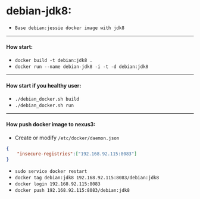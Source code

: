 # debian-jdk8:

* `Base debian:jessie docker image with jdk8`

___

#### How start:

* `docker build -t debian:jdk8 .`
* `docker run --name debian-jdk8 -i -t -d debian:jdk8`

___

#### How start if you healthy user:

* `./debian_docker.sh build`
* `./debian_docker.sh run`

___

#### How push docker image to nexus3:

* Create or modify `/etc/docker/daemon.json`
```json
{ 
    "insecure-registries":["192.168.92.115:8083"] 
}
```
* `sudo service docker restart`
* `docker tag debian:jdk8 192.168.92.115:8083/debian:jdk8`
* `docker login 192.168.92.115:8083`
* `docker push 192.168.92.115:8083/debian:jdk8`
